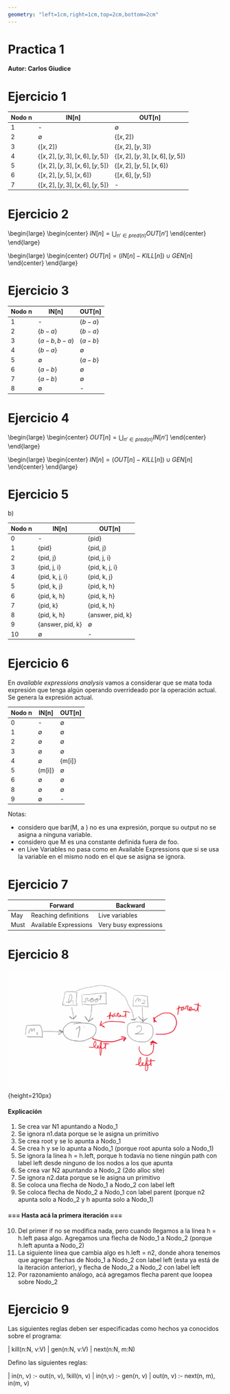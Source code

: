```yaml
---
geometry: "left=1cm,right=1cm,top=2cm,bottom=2cm"
---
```


# Practica 1

#### Autor: Carlos Giudice


# Ejercicio 1


| Nodo n      | IN[n]                                | OUT[n]       |
| ----------- | ------------                         | -----------  |
| 1           | -                                    | $\emptyset$ |
| 2           | $\emptyset$                          | $\{[x, 2]\}$ |
| 3           | $\{[x, 2]\}$                         | $\{[x, 2], [y, 3]\}$ |
| 4           | $\{[x, 2], [y, 3], [x, 6], [y, 5]\}$ | $\{[x, 2], [y, 3], [x, 6], [y, 5]\}$ |
| 5           | $\{[x, 2], [y, 3], [x, 6], [y, 5]\}$ | $\{[x, 2], [y, 5], [x, 6]\}$ |
| 6           | $\{[x, 2], [y, 5], [x, 6]\}$         | $\{[x, 6], [y, 5]\}$ |
| 7           | $\{[x, 2], [y, 3], [x, 6], [y, 5]\}$ | - |


# Ejercicio 2

\begin{large}
\begin{center} 
$IN[n] = \bigcup_{n' \in pred(n)} OUT[n']$
\end{center} 
\end{large}

\begin{large}
\begin{center} 
$OUT[n] = (IN[n] - KILL[n]) \cup GEN[n]$
\end{center} 
\end{large}


# Ejercicio 3

| Nodo n      | IN[n]        		| OUT[n]      |
| ----------- | ------------------- | ----------- |
| 1           | -           		| $\{b - a\}$ |
| 2           | $\{b - a\}$  		| $\{b - a\}$ |
| 3           | $\{a - b, b - a\}$  | $\{a - b\}$ |
| 4           | $\{b - a\}$         | $\emptyset$ |
| 5           | $\emptyset$         | $\{a - b\}$ |
| 6           | $\{a - b\}$         | $\emptyset$ |
| 7           | $\{a - b\}$         | $\emptyset$ |
| 8           | $\emptyset$         | -           |


# Ejercicio 4


\begin{large}
\begin{center} 
$OUT[n] = \bigcup_{n' \in pred(n)} IN[n']$
\end{center} 
\end{large}

\begin{large}
\begin{center} 
$IN[n] = (OUT[n] - KILL[n]) \cup GEN[n]$
\end{center} 
\end{large}


# Ejercicio 5

b) 

| Nodo n      | IN[n]        		| OUT[n]      		|
| ----------- | ------------------- | ----------------- |
| 0           | -           		| {pid} 	  		|
| 1           | {pid}          		| {pid, j}    		|
| 2           | {pid, j}           	| {pid, j, i} 		|
| 3           | {pid, j, i}			| {pid, k, j, i} 		|
| 4           | {pid, k, j, i}		| {pid, k, j} 		|
| 5           | {pid, k, j}         | {pid, k, h} 		|
| 6           | {pid, k, h} 		| {pid, k, h} 		|
| 7           | {pid, k} 			| {pid, k, h} 		|
| 8           | {pid, k, h}    		| {answer, pid, k} 	|
| 9           | {answer, pid, k} 	| $\emptyset$ 		|
| 10          | $\emptyset$    		| - 				|


# Ejercicio 6

En $available \ expressions \ analysis$ vamos a considerar que se mata toda expresión que tenga algún operando overrideado por la operación actual. Se genera la expresión actual.

| Nodo n      | IN[n]        		| OUT[n]      		|
| ----------- | ------------------- | ----------------- |
| 0           | -           		| $\emptyset$  		|
| 1           | $\emptyset$    		| $\emptyset$  		|
| 2           | $\emptyset$    		| $\emptyset$  		|
| 3           | $\emptyset$    		| $\emptyset$  		|
| 4           | $\emptyset$    		| {m[i]} 	  		|
| 5           | {m[i]}         		| $\emptyset$  		|
| 6           | $\emptyset$   		| $\emptyset$ 		|
| 8           | $\emptyset$    		| $\emptyset$		|
| 9           | $\emptyset$			| -		 	  		|

Notas: 
- considero que bar(M, a ) no es una expresión, porque su output no se asigna a ninguna variable. 
- considero que M es una constante definida fuera de foo.
- en Live Variables no pasa como en Available Expressions que si se usa la variable en el mismo nodo en el que se asigna se ignora.

# Ejercicio 7

|             | Forward    				| Backward     			|
| ----------- | ----------------------- | ---------------------	|
| May         | Reaching definitions	| Live variables		|
| Must        | Available Expressions   | Very busy expressions	|


# Ejercicio 8

![Points to graph](./ej8_correcto.png){height=210px}

#### Explicación

1. Se crea var N1 apuntando a Nodo_1
2. Se ignora n1.data porque se le asigna un primitivo
3. Se crea root y se lo apunta a Nodo_1
4. Se crea h y se lo apunta a Nodo_1 (porque root apunta solo a Nodo_1)
5. Se ignora la línea h = h.left, porque h todavía no tiene ningún path con label left desde ninguno de los nodos a los que apunta
6. Se crea var N2 apuntando a Nodo_2 (2do alloc site)
7. Se ignora n2.data porque se le asigna un primitivo
8. Se coloca una flecha de Nodo_1 a Nodo_2 con label left
9. Se coloca flecha de Nodo_2 a Nodo_1 con label parent (porque n2 apunta solo a Nodo_2 y h apunta solo a Nodo_1)

#### === Hasta acá la primera iteración ===

10. Del primer if no se modifica nada, pero cuando llegamos a la línea h = h.left pasa algo. Agregamos una flecha de Nodo_1 a Nodo_2 (porque h.left apunta a Nodo_2)
11. La siguiente línea que cambia algo es h.left = n2, donde ahora tenemos que agregar flechas de Nodo_1 a Nodo_2 con label left (esta ya está de la iteración anterior), y flecha de Nodo_2 a Nodo_2 con label left
12. Por razonamiento análogo, acá agregamos flecha parent que loopea sobre Nodo_2



# Ejercicio 9

Las siguientes reglas deben ser especificadas como hechos ya conocidos sobre el programa:

| kill(n:N, v:V) 
| gen(n:N, v:V)
| next(n:N, m:N)


Defino las siguientes reglas:

| in(n, v) :- out(n, v), !kill(n, v)
| in(n,v) :- gen(n, v)
| out(n, v) :- next(n, m), in(m, v)











